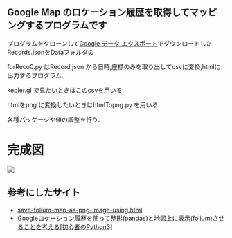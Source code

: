 ## Google Map のロケーション履歴を取得してマッピングするプログラムです
プログラムをクローンして[Google データ エクスポート](https://takeout.google.com/)でダウンロードしたRecords.jsonをDataフォルダの

forReco0.py はRecord.json から日時,座標のみを取り出してcsvに変換,htmlに出力するプログラム.

[kepler.gl](https://kepler.gl/demo) で見たいときはこのcsvを用いる.

htmlをpng に変換したいときはhtmlTopng.py を用いる.

各種パッケージや値の調整を行う.

# 完成図
![](https://github.com/namoron/googlemapping/assets/105638744/4e4be066-fb01-4f78-90c5-c60a5508e780)

## 参考にしたサイト
- [save-folium-map-as-png-image-using.html](https://nagasudhir.blogspot.com/2021/07/save-folium-map-as-png-image-using.html)
- [Googleロケーション履歴を使って整形(pandas)と地図上に表示(folium)させることを考える[初心者のPython3]](https://qiita.com/jam-goat/items/99dbdd4976544686a0ba)
